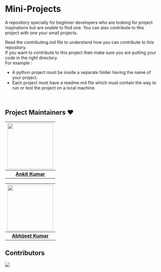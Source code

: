 # Mini-Projects
A repository specially for beginner developers who are looking for project inspirations but are unable to find one.  You can also contribute to this project with one your small projects.


Read the contributing.md file to understand how you can contribute to this repository. <br/>
If you want to contribute to this project then make sure you are putting your code in the right directory.<br/>
For example : <br/>
  - A python project must be inside a separate folder having the name of your project. <br/>
  - Each project must have a readme.md file which must contain the way to run or test the project on a local machine.
  <br/>
 
## Project Maintainers  ❤️ 


|                                     <a href="https://github.com/AnkitKumar383"><img src="https://media-exp1.licdn.com/dms/image/C5103AQHjY_FEeNVbdA/profile-displayphoto-shrink_800_800/0/1577284417198?e=1638403200&v=beta&t=Q3L6juOEHl9B3TF3sT0h3UqxtwGHsZx7Pihq1D22VXQ" width=150px height=150px /></a>                                      |
| :-----------------------------------------------------------------------------------------------------------------------------------------------------------------------------------------------------------------------------------------------------------------: |
|                                                                                      **[Ankit Kumar](https://www.linkedin.com/in/ankit-kumar-2b7b77118/)** 

|                                     <a href="https://github.com/abhianuj"><img src="https://avatars.githubusercontent.com/u/32203719?v=4" width=150px height=150px /></a>                                      |
| :-----------------------------------------------------------------------------------------------------------------------------------------------------------------------------------------------------------------------------------------------------------------: |
|                                                                                      **[Abhijeet Kumar]()** 


##  Contributors
[![](https://opencollective.com/html-react-parser/contributors.svg?width=890&button=false)](https://github.com/AnkitKumar383/Mini-Projects/graphs/contributors)
